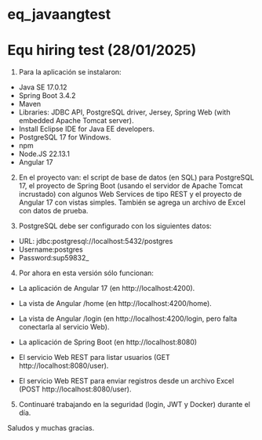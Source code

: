 # eq_javaangtest
Equ hiring test  (28/01/2025)
=============================

1. Para la aplicación se instalaron:
* Java SE 17.0.12
* Spring Boot 3.4.2
* Maven
* Libraries: JDBC API,  PostgreSQL driver, Jersey, Spring Web (with embedded Apache Tomcat server).
* Install Eclipse IDE for Java EE developers.
* PostgreSQL 17 for Windows.
* npm
* Node.JS 22.13.1
* Angular 17


2. En el proyecto van: el script de base de datos (en SQL) para PostgreSQL 17, el proyecto de Spring Boot (usando el servidor de Apache Tomcat incrustado) con algunos Web Services de tipo REST y el proyecto de Angular 17 con vistas simples. También se agrega un archivo de Excel con datos de prueba.


3. PostgreSQL debe ser configurado con los siguientes datos:
- URL: jdbc:postgresql://localhost:5432/postgres
- Username:postgres
- Password:sup59832_


4. Por ahora en esta versión sólo funcionan:
- La aplicación de Angular 17 (en http://localhost:4200).
- La vista de Angular /home (en http://localhost:4200/home).
- La vista de Angular /login (en http://localhost:4200/login, pero falta conectarla al servicio Web).

- La aplicación de Spring Boot (en http://localhost:8080)
- El servicio Web REST para listar usuarios (GET http://localhost:8080/user).
- El servicio Web REST para enviar registros desde un archivo Excel (POST http://localhost:8080/user).


5. Continuaré trabajando en la seguridad (login, JWT y Docker) durante el día.

Saludos y muchas gracias.